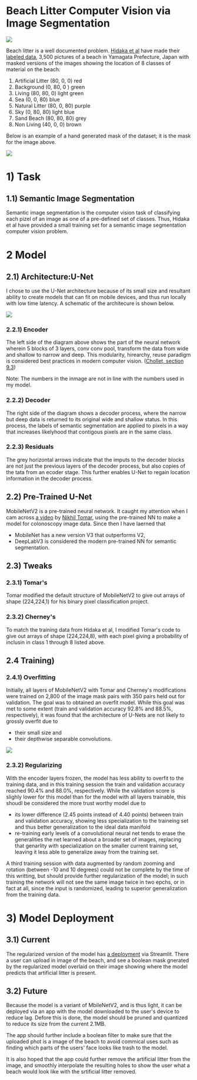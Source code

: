 # Beach Litter Computer Vision via Image Segmentation

<img src="images/000008.jpg">

Beach litter is a well documented problem. <a href="https://pubmed.ncbi.nlm.nih.gov/35114542/">Hidaka et al</a> have made their <a href="https://www.seanoe.org/data/00743/85472/"> labeled data</a>, 3,500 pictures of a beach in Yamagata Prefecture, Japan with masked versions of the images showing the location of 8 classes of material on the beach:

1. Artificial Litter (80, 0, 0) red
2. Background (0, 80, 0 ) green
3. Living (80, 80, 0) light green
4. Sea (0, 0, 80) blue
5. Natural Litter (80, 0, 80) purple
6. Sky (0, 80, 80) light blue
7. Sand Beach (80, 80, 80) grey
8. Non Living (40, 0, 0) brown

Below is an example of a hand generated mask of the dataset; it is the mask for the image above.

<img src="./images/000008.png">

# 1) Task

## 1.1) Semantic Image Segmentation

Semantic image segmentation is the computer vision task of classifying each pizel of an image as one of a pre-defined set of classes. Thus, Hidaka et al have provided a small training set for a semantic image segmentation computer vision problem. 

# 2 Model
## 2.1) Architecture:U-Net

I chose to use the U-Net architecture because of its small size and resultant ability to create models that can fit on mobile devices, and thus run locally with low time latency. A schematic of the architecure is shown below. 

<img src='images/unet_small.jpg'>

### 2.2.1) Encoder

The left side of the diagram above shows the part of the neural network wherein 5 blocks of 3 layers, conv conv pool, transform the data from wide and shallow to narrow and deep. This modularity, hirearchy, reuse paradigm is considered best practices in modern computer vision. (<a href="https://booksdrive.org/deep-learning-with-python-by-francois-chollet-pdf-free-download/">Chollet, section 9.3</a>) 

Note: The numbers in the inmage are not in line with the numbers used in my model. 

### 2.2.2) Decoder

The right side of the diagram shows a decoder process, where the narrow but deep data is returned to its original wide and shallow status. In this process, the labels of semantic segmentation are applied to pixels in a way that increases likelyhood that contigous pixels are in the same class. 

### 2.2.3) Residuals

The grey horizontal arrows indicate that the imputs to the decoder blocks are not just the previous layers of the decoder process, but also copies of the tata from an ecoder stage. This further enables U-Net to regain location information in the decoder process. 

## 2.2) Pre-Trained U-Net

MobileNetV2 is a pre-trained neural network. It caught my attention when I cam across <a href="https://www.youtube.com/watch?v=kXsBbDGUbpw"> a video</a> by <a href="https://twitter.com/nikhilroxtomar">Nikhil Tomar,</a> using the pre-trained NN to make a model for colonoscopy image data. Since then I have laerned that 
- MobileNet has a new version V3 that outperforms V2,
- DeepLabV3 is considered the modern pre-trained NN for semantic segmentation. 


## 2.3) Tweaks

### 2.3.1) Tomar's
Tomar modified the default structure of MobileNetV2 to give out arrays of shape (224,224,1) for his binary pixel classification project.

### 2.3.2) Cherney's 
To match the training data from Hidaka et al, I modified Tomar's code to give out arrays of shape (224,224,8), with each pixel giving a probability of inclusin in class 1 through 8 listed above. 


## 2.4 Training) 
### 2.4.1) Overfitting
Initially, all layers of MobileNetV2 with Tomar and Cherney's modifications were trained on 2,800 of the image mask pairs with 350 pairs held out for validation. The goal was to obtained an overfit model. While this goal was met to some extent (train and validation accuracy 92.8% and 88.5%, respectively), it was found that the architecture of U-Nets are not likely to grossly overfit due to
- their small size and
- their depthwise separable convolutions.
<img src="images/train_full_net_accuracy.png">


### 2.3.2) Regularizing
With the encoder layers frozen, the model has less ability to overfit to the training data, and in this training session the train and validation accuracy reached 90.4% and 88.0%, respectively. While the validation score is slighly lower for this model than for the model with all layers trainable, this shoudl be considered the more trust worthy model due to
- its lower difference (2.45 points instead of 4.40 points) between train and validation accuracy, showing less specialization to the traineing set and thus better generalization to the ideal data manifold
- re-training early levels of a convolutional neural net tends to erase the generalities the net learned about a broader set of images, replacing that genarlity with specialization on the smaller current training set, leaving it less able to generalize away from the training set. 

A third training session with data augmented by random zooming and rotation (between -10 and 10 degrees) could not be complete by the time of this writting, but should provide further regularization of the model; in such training the network will not see the same image twice in two epchs, or in fact at all, since the input is randomized, leading to superior generalization from the training data. 

# 3) Model Deployment

## 3.1) Current
The regularized version of the model has <a href="https://share.streamlit.io/davidcherney/trashnet/main/deployment/app.py">a deployment</a> via Streamlit. There a user can upload in image of the beach, and see a boolean mask gnerated by the regularized model overlaid on their image showing where the model predicts that artificial litter is present. 

## 3.2) Future

Because the model is a variant of MbileNetV2, and is thus light, it can be deployed via an app with the model downloaded to the user's device to reduce lag. Defore this is done, the model should be pruned and quantized to reduce its size from the current 2.1MB. 

The app should further include a boolean filter to make sure that the uploaded phot is a image of the beach to avoid commical uses such as finding which parts of the users' face looks like trash to the model. 

It is also hoped that the app could further remove the artificial litter from the image, and smoothly interpolate the resulting holes to show the user what a beach would look like with the srtificial litter removed. 

